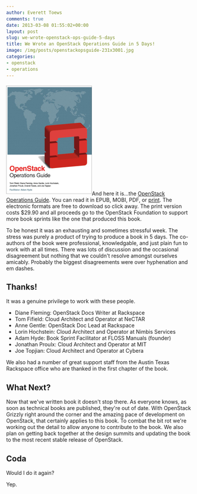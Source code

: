 ```yaml
---
author: Everett Toews
comments: true
date: 2013-03-08 01:55:02+00:00
layout: post
slug: we-wrote-openstack-ops-guide-5-days
title: We Wrote an OpenStack Operations Guide in 5 Days!
image: /img/posts/openstackopsguide-231x3001.jpg
categories:
- openstack
- operations
---
```


<img class="img-right" src="/img/posts/openstackopsguide-231x3001.jpg"/>And here it is...the [OpenStack Operations Guide](http://docs.openstack.org/ops/). You can read it in EPUB, MOBI, PDF, or [print](http://www.lulu.com/content/paperback-book/openstack-operations-guide/13692962). The electronic formats are free to download so click away. The print version costs $29.90 and all proceeds go to the OpenStack Foundation to support more book sprints like the one that produced this book.

<!--more-->

To be honest it was an exhausting and sometimes stressful week. The stress was purely a product of trying to produce a book in 5 days. The co-authors of the book were professional, knowledgable, and just plain fun to work with at all times. There was lots of discussion and the occasional disagreement but nothing that we couldn't resolve amongst ourselves amicably. Probably the biggest disagreements were over hyphenation and em dashes.

## Thanks!

It was a genuine privilege to work with these people.

  * Diane Fleming: OpenStack Docs Writer at Rackspace
  * Tom Fifield: Cloud Architect and Operator at NeCTAR
  * Anne Gentle: OpenStack Doc Lead at Rackspace
  * Lorin Hochstein: Cloud Architect and Operator at Nimbis Services
  * Adam Hyde: Book Sprint Facilitator at FLOSS Manuals (founder)
  * Jonathan Proulx: Cloud Architect and Operator at MIT
  * Joe Topjian: Cloud Architect and Operator at Cybera

We also had a number of great support staff from the Austin Texas Rackspace office who are thanked in the first chapter of the book.

## What Next?

Now that we've written book it doesn't stop there. As everyone knows, as soon as technical books are published, they're out of date. With OpenStack Grizzly right around the corner and the amazing pace of development on OpenStack, that certainly applies to this book. To combat the bit rot we're working out the detail to allow anyone to contribute to the book. We also plan on getting back together at the design summits and updating the book to the most recent stable release of OpenStack.

## Coda

Would I do it again?

Yep.
